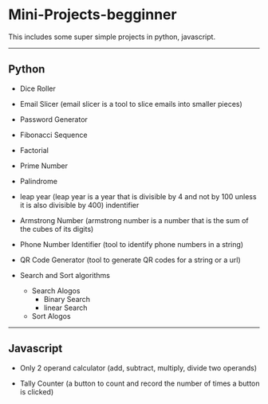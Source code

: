 # Mini-Projects-begginner

This includes some super simple projects in python, javascript.

<hr>


## Python

- Dice Roller

- Email Slicer (email slicer is a tool to slice emails into smaller pieces)

- Password Generator

- Fibonacci Sequence

- Factorial

- Prime Number

- Palindrome

- leap year (leap year is a year that is divisible by 4 and not by 100 unless it is also divisible by 400) indentifier

- Armstrong Number (armstrong number is a number that is the sum of the cubes of its digits)

- Phone Number Identifier (tool to identify phone numbers in a string)

- QR Code Generator (tool to generate QR codes for a string or a url)

- Search and Sort algorithms 
    - Search Alogos
        - Binary Search
        - linear Search
    - Sort Alogos

<hr>

## Javascript

- Only 2 operand calculator (add, subtract, multiply, divide two operands)

- Tally Counter (a button to count and record the number of times a button is clicked)